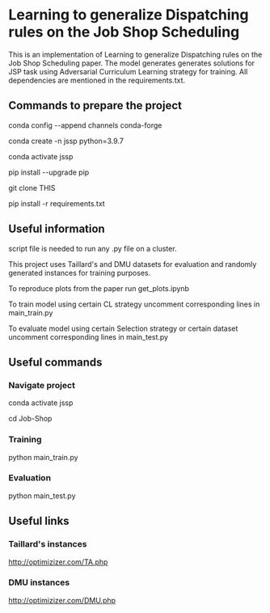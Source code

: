 # Learning to generalize Dispatching rules on the Job Shop Scheduling

This is an implementation of Learning to generalize Dispatching rules on the Job
Shop Scheduling paper. The model generates generates solutions for JSP task using Adversarial Curriculum Learning strategy for training. All dependencies are mentioned in the requirements.txt.


## Commands to prepare the project

conda config --append channels conda-forge

conda create -n jssp python=3.9.7

conda activate jssp

pip install --upgrade pip

git clone THIS

pip install -r requirements.txt 

## Useful information

script file is needed to run any .py file on a cluster. 

This project uses Taillard's and DMU datasets for evaluation and randomly generated instances for training purposes.

To reproduce plots from the paper run get_plots.ipynb

To train model using certain CL strategy uncomment corresponding lines in main_train.py

To evaluate model using certain Selection strategy or certain dataset uncomment corresponding lines in main_test.py

## Useful commands

### Navigate project

conda activate jssp

cd Job-Shop

### Training
python main_train.py

### Evaluation
python main_test.py


## Useful links

### Taillard's instances
http://optimizizer.com/TA.php

### DMU instances
http://optimizizer.com/DMU.php
